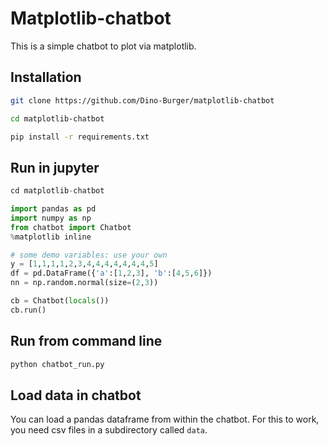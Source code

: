 # Matplotlib-chatbot
This is a simple chatbot to plot via matplotlib.

## Installation

```bash
git clone https://github.com/Dino-Burger/matplotlib-chatbot

cd matplotlib-chatbot

pip install -r requirements.txt
```

## Run in jupyter
```python
cd matplotlib-chatbot

import pandas as pd
import numpy as np
from chatbot import Chatbot
%matplotlib inline

# some demo variables: use your own
y = [1,1,1,1,2,3,4,4,4,4,4,4,4,5]
df = pd.DataFrame({'a':[1,2,3], 'b':[4,5,6]})
nn = np.random.normal(size=(2,3))

cb = Chatbot(locals())
cb.run()
```

## Run from command line
```bash
python chatbot_run.py
```

## Load data in chatbot
You can load a pandas dataframe from within the chatbot. For this to work, you need csv files in a subdirectory called `data`.
